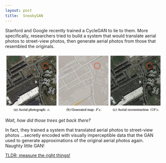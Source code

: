 ```yaml
---
layout: post
title:  SneakyGAN
---
```


Stanford and Google recently trained a CycleGAN to lie to them. More specifically,
researchers tried to build a system that would translate aerial photos to
street-view photos, then generate aerial photos from those that resembled the
originals.

![maps](assets/images/mapdetails.jpg)

_Wait, how did those trees get back there?_

In fact, they trained a system that translated aerial photos to street-view
photos ...secretly encoded with visually imperceptible data that the GAN used to
generate approximations of the original aerial photos again. Naughty little GAN!

[TLDR; measure the right things!](https://techcrunch.com/2018/12/31/this-clever-ai-hid-data-from-its-creators-to-cheat-at-its-appointed-task/)
